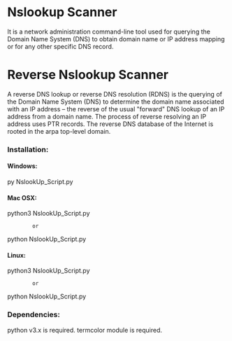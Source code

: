 # Nslookup Scanner

It is a network administration command-line tool used for querying the Domain Name System (DNS) to obtain domain name or IP address mapping or for any other specific DNS record.

# Reverse Nslookup Scanner

 A reverse DNS lookup or reverse DNS resolution (RDNS) is the querying of the Domain Name System (DNS) to determine the domain name associated with an IP address – the reverse of the usual "forward" DNS lookup of an IP address from a domain name. The process of reverse resolving an IP address uses PTR records. The reverse DNS database of the Internet is rooted in the arpa top-level domain.

 ### Installation:

 #### Windows:

 py NslookUp_Script.py

 #### Mac OSX:

 python3 NslookUp_Script.py

            or

python NslookUp_Script.py


#### Linux:

python3 NslookUp_Script.py

            or

python NslookUp_Script.py


### Dependencies:

python v3.x is required.
termcolor module is required.



